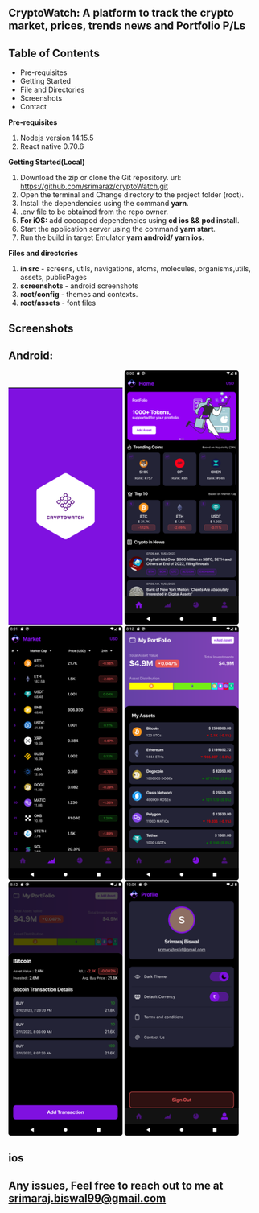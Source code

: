 ## CryptoWatch: A platform to track the crypto market, prices, trends news and Portfolio P/Ls

## Table of Contents

- Pre-requisites
- Getting Started
- File and Directories
- Screenshots
- Contact

**Pre-requisites**

1.  Nodejs version 14.15.5
2.  React native 0.70.6

**Getting Started(Local)**

1. Download the zip or clone the Git repository. url: https://github.com/srimaraz/cryptoWatch.git
2. Open the terminal and Change directory to the project folder (root).
3. Install the dependencies using the command **yarn**.
4. .env file to be obtained from the repo owner.
5. **For iOS:** add cocoapod dependencies using **cd ios && pod install**.
6. Start the application server using the command **yarn start**.
7. Run the build in target Emulator **yarn android/ yarn ios**.

**Files and directories**

1. **in src** - screens, utils, navigations, atoms, molecules, organisms,utils, assets, publicPages
2. **screenshots** - android screenshots
3. **root/config** - themes and contexts.
4. **root/assets** - font files

## Screenshots

## Android:

<img src="screenshots/android/splashScreenRounded.png" width="45%" />

<img src="screenshots/android/homeScreenRounded.png" width="45%" />

<img src="screenshots/android/marketScreenRounded.png" width="45%" />

<img src="screenshots/android/portfolioScreenRounded.png" width="45%" />

<img src="screenshots/android/transactionDetailsRounded.png" width="45%" />

<img src="screenshots/android/profileScreenRounded.png" width="45%" />

## ios

## Any issues, Feel free to reach out to me at srimaraj.biswal99@gmail.com
